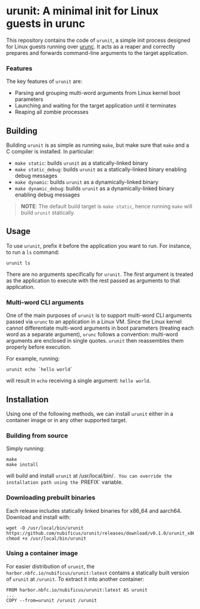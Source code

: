 # urunit: A minimal init for Linux guests in urunc

This repository contains the code of `urunit`, a simple init process designed
for Linux guests running over [urunc](https://github.com/nubificus/urunc). It
acts as a reaper and correctly prepares and forwards command-line arguments
to the target application.

### Features

The key features of `urunit` are:

- Parsing and grouping multi-word arguments from Linux kernel boot parameters
- Launching and waiting for the target application until it terminates
- Reaping all zombie processes

## Building

Building `urunit` is as simple as running `make`, but make sure that `make` and
a C compiler is installed. In particular:

- `make static`: builds `urunit` as a statically-linked binary
- `make static_debug`: builds `urunit` as a statically-linked binary enabling debug messages
- `make dynamic`: builds `urunit` as a dynamically-linked binary
- `make dynamic_debug`: builds `urunit` as a dynamically-linked binary enabling debug messages


> **NOTE**: The default build target is `make static`, hence running `make`
> will build `urunit` statically.

## Usage

To use `urunit`, prefix it before the application you want to run.
For instance, to run a `ls` command:

```
urunit ls
```

There are no arguments specifically for `urunit`. The first argument is treated
as the application to execute with the rest passed as arguments to that
application.

### Multi-word CLI arguments

One of the main purposes of `urunit` is to support multi-word CLI arguments
passed via `urunc` to an application in a Linux VM. Since the Linux kernel
cannot differentiate multi-word arguments in boot parameters (treating each
word as a separate argument), `urunc` follows a convention: multi-word arguments
are enclosed in single quotes. `urunit` then reassembles them properly before
execution.

For example, running:

```
urunit echo `hello world`
```

will result in `echo` receiving a single argument: `hello world`.

## Installation

Using one of the following methods, we can install `urunit` either in a
container image or in any other supported target.

### Building from source

Simply running:

```
make
make install
```

will build and install `urunit` at /usr/local/bin/`. You can override the
installation path using the `PREFIX` variable.

### Downloading prebuilt binaries

Each release includes statically linked binaries for x86_64 and aarch64.
Download and install with:

```
wget -O /usr/local/bin/urunit https://github.com/nubificus/urunit/releases/download/v0.1.0/urunit_x86_64
chmod +x /usr/local/bin/urunit
```

### Using a container image

For easier distribution of `urunit`, the
`harbor.nbfc.io/nubificus/urunit:latest` contains a statically built version of `urunit` at `/urunit`. To extract it into another container:

```
FROM harbor.nbfc.io/nubificus/urunit:latest AS urunit
...
COPY --from=urunit /urunit /urunit
```
